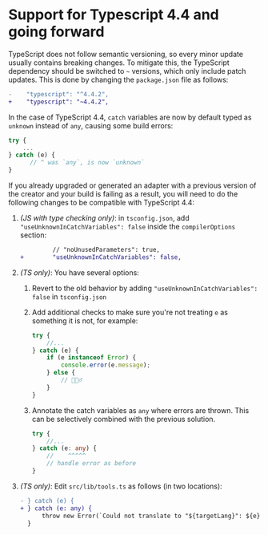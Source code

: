 # Support for Typescript 4.4 and going forward

TypeScript does not follow semantic versioning, so every minor update usually contains breaking changes. To mitigate this, the TypeScript dependency should be switched to `~` versions, which only include patch updates. This is done by changing the `package.json` file as follows:

```diff
-    "typescript": "^4.4.2",
+    "typescript": "~4.4.2",
```

In the case of TypeScript 4.4, `catch` variables are now by default typed as `unknown` instead of `any`, causing some build errors:

```ts
try {
    ...
} catch (e) {
      // ^ was `any`, is now `unknown`
}
```

If you already upgraded or generated an adapter with a previous version of the creator and your build is failing as a result, you will need to do the following changes to be compatible with TypeScript 4.4:

1. _(JS with type checking only)_: in `tsconfig.json`, add `"useUnknownInCatchVariables": false` inside the `compilerOptions` section:

    ```diff
             // "noUnusedParameters": true,
    +        "useUnknownInCatchVariables": false,
    ```

2. _(TS only)_: You have several options:

    1. Revert to the old behavior by adding `"useUnknownInCatchVariables": false` in `tsconfig.json`

    1. Add additional checks to make sure you're not treating `e` as something it is not, for example:

        ```ts
        try {
        	//...
        } catch (e) {
        	if (e instanceof Error) {
        		console.error(e.message);
        	} else {
        		// 🤷🏻‍♂️
        	}
        }
        ```

    1. Annotate the catch variables as `any` where errors are thrown. This can be selectively combined with the previous solution.
        ```ts
        try {
        	//...
        } catch (e: any) {
        	//    ^^^^^
        	// handle error as before
        }
        ```

3. _(TS only)_: Edit `src/lib/tools.ts` as follows (in two locations):
    ```diff
    - } catch (e) {
    + } catch (e: any) {
          throw new Error(`Could not translate to "${targetLang}": ${e}`);
      }
    ```
